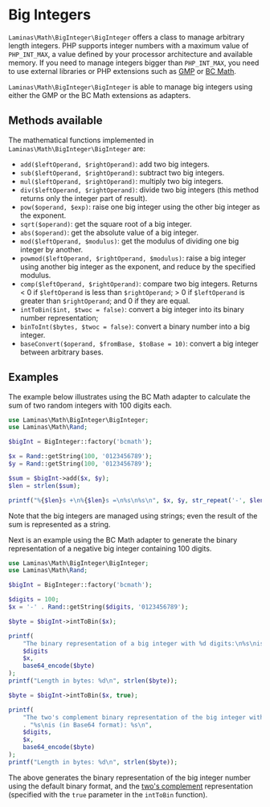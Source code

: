 # Big Integers

`Laminas\Math\BigInteger\BigInteger` offers a class to manage arbitrary length
integers. PHP supports integer numbers with a maximum value of `PHP_INT_MAX`, a
value defined by your processor architecture and available memory. If you need
to manage integers bigger than `PHP_INT_MAX`, you need to use external libraries
or PHP extensions such as [GMP](http://php.net/gmp) or [BC Math](http://php.net/bc).

`Laminas\Math\BigInteger\BigInteger` is able to manage big integers using either
the GMP or the BC Math extensions as adapters.

## Methods available

The mathematical functions implemented in `Laminas\Math\BigInteger\BigInteger` are:

- `add($leftOperand, $rightOperand)`: add two big integers.
- `sub($leftOperand, $rightOperand)`: subtract two big integers.
- `mul($leftOperand, $rightOperand)`: multiply two big integers.
- `div($leftOperand, $rightOperand)`: divide two big integers (this method
  returns only the integer part of result).
- `pow($operand, $exp)`: raise one big integer using the other big integer as
  the exponent.
- `sqrt($operand)`: get the square root of a big integer.
- `abs($operand)`: get the absolute value of a big integer.
- `mod($leftOperand, $modulus)`: get the modulus of dividing one big integer by
  another.
- `powmod($leftOperand, $rightOperand, $modulus)`: raise a big integer using
  another big integer as the exponent, and reduce by the specified modulus.
- `comp($leftOperand, $rightOperand)`: compare two big integers. Returns &lt; 0
  if `$leftOperand` is less than `$rightOperand`; &gt; 0 if `$leftOperand` is greater
  than `$rightOperand`; and 0 if they are equal.
- `intToBin($int, $twoc = false)`: convert a big integer into its binary number
  representation;
- `binToInt($bytes, $twoc = false)`: convert a binary number into a big integer.
- `baseConvert($operand, $fromBase, $toBase = 10)`: convert a big integer
  between arbitrary bases.

## Examples

The example below illustrates using the BC Math adapter to calculate the sum of
two random integers with 100 digits each.

```php
use Laminas\Math\BigInteger\BigInteger;
use Laminas\Math\Rand;

$bigInt = BigInteger::factory('bcmath');

$x = Rand::getString(100, '0123456789');
$y = Rand::getString(100, '0123456789');

$sum = $bigInt->add($x, $y);
$len = strlen($sum);

printf("%{$len}s +\n%{$len}s =\n%s\n%s\n", $x, $y, str_repeat('-', $len), $sum);
```

Note that the big integers are managed using strings; even the result of the sum
is represented as a string.

Next is an example using the BC Math adapter to generate the binary
representation of a negative big integer containing 100 digits.

```php
use Laminas\Math\BigInteger\BigInteger;
use Laminas\Math\Rand;

$bigInt = BigInteger::factory('bcmath');

$digits = 100;
$x = '-' . Rand::getString($digits, '0123456789');

$byte = $bigInt->intToBin($x);

printf(
    "The binary representation of a big integer with %d digits:\n%s\nis (in Base64 format): %s\n",
    $digits
    $x,
    base64_encode($byte)
);
printf("Length in bytes: %d\n", strlen($byte));

$byte = $bigInt->intToBin($x, true);

printf(
    "The two's complement binary representation of the big integer with %d digits:\n"
    . "%s\nis (in Base64 format): %s\n",
    $digits,
    $x,
    base64_encode($byte)
);
printf("Length in bytes: %d\n", strlen($byte));
```

The above generates the binary representation of the big integer number using the
default binary format, and the [two's complement](http://en.wikipedia.org/wiki/Two%27s_complement)
representation (specified with the `true` parameter in the `intToBin` function).
